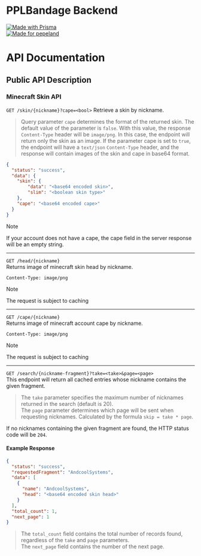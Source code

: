# PPLBandage Backend
[![Made with Prisma](https://made-with.prisma.io/indigo.svg)](https://prisma.io)<br/>
[![Made for pepeland](https://andcool.ru/static/badges/made-for-ppl.svg)](https://pepeland.net)


# API Documentation
## Public API Description
### Minecraft Skin API

`GET /skin/{nickname}?cape=<bool>`
Retrieve a skin by nickname.

> Query parameter `cape` determines the format of the returned skin.
The default value of the parameter is `false`. With this value, the response `Content-Type` header will be `image/png`. In this case, the endpoint will return only the skin as an image.
If the parameter cape is set to `true`, the endpoint will have a `text/json` `Content-Type` header, and the response will contain images of the skin and cape in base64 format.

```JSON
{
  "status": "success",
  "data": {
    "skin": {
        "data": "<base64 encoded skin>",
        "slim": "<boolean skin type>"
    },
    "cape": "<base64 encoded cape>"
  }
}
```

> [!NOTE]
> If your account does not have a cape, the cape field in the server response will be an empty string.

---
`GET /head/{nickname}`  
Returns image of minecraft skin head by nickname.  

`Content-Type: image/png`  
> [!NOTE]
> The request is subject to caching

---
`GET /cape/{nickname}`  
Returns image of minecraft account cape by nickname.  

`Content-Type: image/png`  
> [!NOTE]
> The request is subject to caching 

---

`GET /search/{nickname-fragment}?take=<take>&page=<page>`  
This endpoint will return all cached entries whose nickname contains the given fragment.

> The `take` parameter specifies the maximum number of nicknames returned in the search (default is 20).  
> The `page` parameter determines which page will be sent when requesting nicknames. Calculated by the formula `skip = take * page`.

If no nicknames containing the given fragment are found, the HTTP status code will be `204`.

#### Example Response
```json
{
  "status": "success",
  "requestedFragment": "AndcoolSystems",
  "data": [
    {
      "name": "AndcoolSystems",
      "head": "<base64 encoded skin head>"
    }
  ],
  "total_count": 1,
  "next_page": 1
}
```
> The `total_count` field contains the total number of records found, regardless of the `take` and `page` parameters.  
> The `next_page` field contains the number of the next page.


